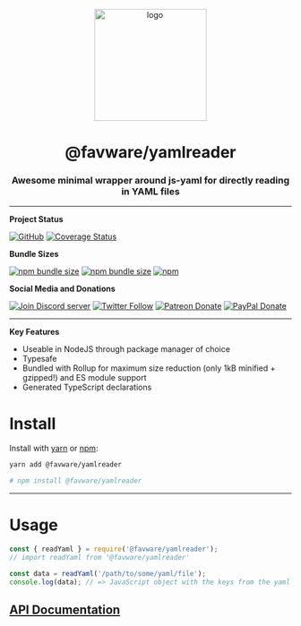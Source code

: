 <div align="center">
  <p>
  <a href="https://favware.tech/awesome-yaml-reader"><img src="https://storage.googleapis.com/data-sunlight-146313.appspot.com/website-project-icons/yamlreader.png" height="200" alt="logo"/></a>
  </p>

  <p>
<h1> @favware/yamlreader</h1>
<h3> Awesome minimal wrapper around js-yaml for directly reading in YAML files</h3>
  </p>
</div>

---

**Project Status**

[![GitHub](https://img.shields.io/github/license/favware/node-packages?logo=github&style=flat-square)](https://github.com/favware/node-packages/blob/main/LICENSE.md)
[![Coverage Status](https://coveralls.io/repos/github/favware/node-packages/badge.svg?branch=main)](https://coveralls.io/github/favware/node-packages?branch=main)

**Bundle Sizes**

[![npm bundle size](https://img.shields.io/bundlephobia/min/@favware/yamlreader?label=yamlreader%20-%20minified&logo=webpack&style=flat-square)](https://bundlephobia.com/result?p=@favware/yamlreader)
[![npm bundle size](https://img.shields.io/bundlephobia/minzip/@favware/yamlreader?label=yamlreader%20-%20minzipped&logo=webpack&style=flat-square)](https://bundlephobia.com/result?p=@favware/yamlreader)
[![npm](https://img.shields.io/npm/v/@favware/yamlreader?color=crimson&label=yamlreader%20version&logo=npm&style=flat-square)](https://www.npmjs.com/package/@favware/yamlreader)

**Social Media and Donations**

[![Join Discord server](https://img.shields.io/discord/512303595966824458?color=697EC4&label=Join%20Discord%20Server&logo=discord&logoColor=FDFEFE&style=flat-square)](https://join.favware.tech)
[![Twitter Follow](https://img.shields.io/twitter/follow/favna_?label=Follow%20@Favna_&logo=twitter&colorB=1DA1F2&style=flat-square)](https://twitter.com/Favna_/follow)
[![Patreon Donate](https://img.shields.io/badge/patreon-donate-brightgreen.svg?label=Donate%20with%20Patreon&logo=patreon&colorB=F96854&style=flat-square&link=https://donate.favware.tech/patreon)](https://donate.favware.tech/patreon)
[![PayPal Donate](https://img.shields.io/badge/paypal-donate-brightgreen.svg?label=Donate%20with%20Paypal&logo=paypal&colorB=00457C&style=flat-square&link=https://donate.favware.tech/paypal)](https://donate.favware.tech/paypal)

---

**Key Features**

- Useable in NodeJS through package manager of choice
- Typesafe
- Bundled with Rollup for maximum size reduction (only 1kB minified + gzipped!) and ES module support
- Generated TypeScript declarations

# Install

Install with [yarn](https://yarnpkg.com) or [npm](https://www.npmjs.com/):

```sh
yarn add @favware/yamlreader

# npm install @favware/yamlreader
```

---

# Usage

```js
const { readYaml } = require('@favware/yamlreader');
// import readYaml from '@favware/yamlreader'

const data = readYaml('/path/to/some/yaml/file');
console.log(data); // => JavaScript object with the keys from the yaml
```

## [API Documentation](https://favware.github.io/node-packages/modules/_favware_yamlreader.html)
